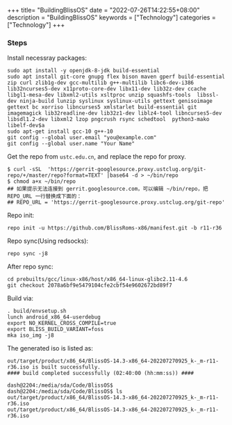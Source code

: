 +++
title= "BuildingBlissOS"
date = "2022-07-26T14:22:55+08:00"
description = "BuildingBlissOS"
keywords = ["Technology"]
categories = ["Technology"]
+++
### Steps
Install necessray packages:    
```
sudo apt install -y openjdk-8-jdk build-essential
sudo apt install git-core gnupg flex bison maven gperf build-essential zip curl zlib1g-dev gcc-multilib g++-multilib libc6-dev-i386 lib32ncurses5-dev x11proto-core-dev libx11-dev lib32z-dev ccache libgl1-mesa-dev libxml2-utils xsltproc unzip squashfs-tools  libssl-dev ninja-build lunzip syslinux syslinux-utils gettext genisoimage gettext bc xorriso libncurses5 xmlstarlet build-essential git imagemagick lib32readline-dev lib32z1-dev liblz4-tool libncurses5-dev libsdl1.2-dev libxml2 lzop pngcrush rsync schedtool  python3-mako libelf-dev$a
sudo apt-get install gcc-10 g++-10
git config --global user.email "you@example.com"
git config --global user.name "Your Name"
```
Get the repo from `ustc.edu.cn`, and replace the repo for proxy.  

```
$ curl -sSL  'https://gerrit-googlesource.proxy.ustclug.org/git-repo/+/master/repo?format=TEXT' |base64 -d > ~/bin/repo
$ chmod a+x ~/bin/repo
## 如果提示无法连接到 gerrit.googlesource.com，可以编辑 ~/bin/repo，把 REPO_URL 一行替换成下面的：
## REPO_URL = 'https://gerrit-googlesource.proxy.ustclug.org/git-repo'
``` 

Repo init:    

```
repo init -u https://github.com/BlissRoms-x86/manifest.git -b r11-r36
```
Repo sync(Using redsocks):    

```
repo sync -j8
```
After repo sync:    

```
cd prebuilts/gcc/linux-x86/host/x86_64-linux-glibc2.11-4.6
git checkout 2078a6bf9e5479104cfe2cbf54e9602672bd89f7
```
Build via:    

```
. build/envsetup.sh
lunch android_x86_64-userdebug
export NO_KERNEL_CROSS_COMPILE=true
export BLISS_BUILD_VARIANT=foss
mka iso_img -j8
```
The generated iso is listed as:    

```
out/target/product/x86_64/BlissOS-14.3-x86_64-202207270925_k-_m-r11-r36.iso is built successfully.
#### build completed successfully (02:40:00 (hh:mm:ss)) ####

dash@2204:/media/sda/Code/BlissOS$ 
dash@2204:/media/sda/Code/BlissOS$ ls out/target/product/x86_64/BlissOS-14.3-x86_64-202207270925_k-_m-r11-r36.iso
out/target/product/x86_64/BlissOS-14.3-x86_64-202207270925_k-_m-r11-r36.iso
```
